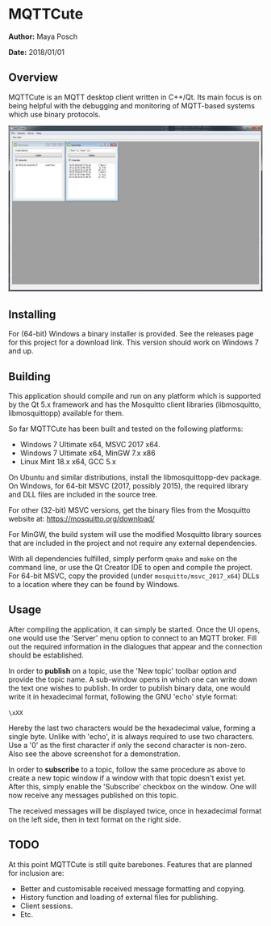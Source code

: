 # MQTTCute #

**Author:** Maya Posch

**Date:** 2018/01/01

## Overview ##

MQTTCute is an MQTT desktop client written in C++/Qt. Its main focus is on being helpful with the debugging and monitoring of MQTT-based systems which use binary protocols.

![MQTTCute screenshot](mqttcute.jpg)

## Installing ##

For (64-bit) Windows a binary installer is provided. See the releases page for this project for a download link. This version should work on Windows 7 and up.

## Building ##

This application should compile and run on any platform which is supported by the Qt 5.x framework and has the Mosquitto client libraries (libmosquitto, libmosquittopp) available for them.

So far MQTTCute has been built and tested on the following platforms:

* Windows 7 Ultimate x64, MSVC 2017 x64.
* Windows 7 Ultimate x64, MinGW 7.x x86
* Linux Mint 18.x x64, GCC 5.x

On Ubuntu and similar distributions, install the libmosquittopp-dev package. On Windows, for 64-bit MSVC (2017, possibly 2015), the required library and DLL files are included in the source tree. 

For other (32-bit) MSVC versions, get the binary files from the Mosquitto website at: https://mosquitto.org/download/

For MinGW, the build system will use the modified Mosquitto library sources that are included in the project and not require any external dependencies.

With all dependencies fulfilled, simply perform `qmake` and `make` on the command line, or use the Qt Creator IDE to open and compile the project. For 64-bit MSVC, copy the provided (under `mosquitto/msvc_2017_x64`) DLLs to a location where they can be found by Windows.

## Usage ##

After compiling the application, it can simply be started. Once the UI opens, one would use the 'Server' menu option to connect to an MQTT broker. Fill out the required information in the dialogues that appear and the connection should be established.

In order to **publish** on a topic, use the 'New topic' toolbar option and provide the topic name. A sub-window opens in which one can write down the text one wishes to publish. In order to publish binary data, one would write it in hexadecimal format, following the GNU 'echo' style format:

`\xXX`

Hereby the last two characters would be the hexadecimal value, forming a single byte. Unlike with 'echo', it is always required to use two characters. Use a '0' as the first character if only the second character is non-zero. Also see the above screenshot for a demonstration.

In order to **subscribe** to a topic, follow the same procedure as above to create a new topic window if a window with that topic doesn't exist yet. After this, simply enable the 'Subscribe' checkbox on the window. One will now receive any messages published on this topic.

The received messages will be displayed twice, once in hexadecimal format on the left side, then in text format on the right side.

## TODO ##

At this point MQTTCute is still quite barebones. Features that are planned for inclusion are:

* Better and customisable received message formatting and copying.
* History function and loading of external files for publishing.
* Client sessions.
* Etc.